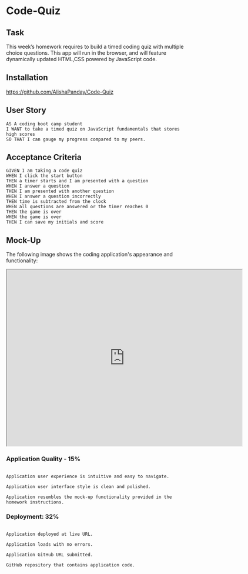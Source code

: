 # Code-Quiz
## Task

This week’s homework requires  to build a timed coding quiz with multiple choice questions. This app will run in the browser, and will feature dynamically updated HTML,CSS powered by JavaScript code.

## Installation
https://github.com/AlishaPanday/Code-Quiz



## User Story

```
AS A coding boot camp student
I WANT to take a timed quiz on JavaScript fundamentals that stores high scores
SO THAT I can gauge my progress compared to my peers.
```

## Acceptance Criteria

```
GIVEN I am taking a code quiz
WHEN I click the start button
THEN a timer starts and I am presented with a question
WHEN I answer a question
THEN I am presented with another question
WHEN I answer a question incorrectly
THEN time is subtracted from the clock
WHEN all questions are answered or the timer reaches 0
THEN the game is over
WHEN the game is over
THEN I can save my initials and score
```
## Mock-Up
The following image shows the coding  application's appearance and functionality:
<iframe src="https://drive.google.com/file/d/1kbOz_TpbQSxK9WkxQwvO59eDPMWLWKMV/preview" width="640" height="480"></iframe>


### Application Quality - 15%
```

Application user experience is intuitive and easy to navigate.

Application user interface style is clean and polished.

Application resembles the mock-up functionality provided in the homework instructions.

```

### Deployment: 32%
```

Application deployed at live URL.

Application loads with no errors.

Application GitHub URL submitted.

GitHub repository that contains application code.
```
